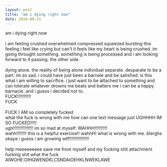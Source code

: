 ```yaml
---
layout: post
title: "am i dying right now"
date: 2024-09-21
---
```


am i dying right now
<br /><br />i am feeling crushed overwhelmed compressed squeezed bursting this feeling i feel like crying but can't it feels like my heart is being crushed. im going throught something. something is being processed and i am looking forward to it passing. the other side.
<br /><br />dying alone. the reality of being alone individual separate. desparate to be a part. im so sad. i could have just been a barnale and be satisfied. is this what i am willing to sacrifice. i just want to be attached to something and can tolerate whatever drowns me beats and batters me i can be a happy barnacle. and i guess i decided not to.
<br />FUCK!!!!!!!!!!!
<br /> FUCK
<br /><br /> FUCK I AM so completely fucked
<br /> what the fuck is wrong with me how can one text message just UGHHHH IM SO FUCKED!!!!!
<br />ugh!!!!!!!!!!!!!!!! im so mad at myself. WAHHH!!!!!!!!!!
<br />wahh!!!!!!!! this is a helpful exercise!! wahhH! what is wrong with me. blerghs okaya i guess i am growing wtf!!!!!!!!!!!!!!!!
<br /><br />help meeeeeeeee save me from myself and my fucking shit attachment fucking shit what the fuck
<br /> AIWOHE:OIHQWENDKLCSNDAIOEHKLNWEKLAWE
